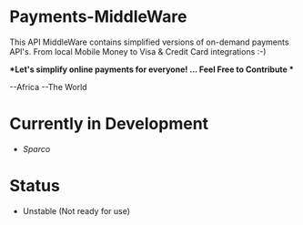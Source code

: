 # Payments-MiddleWare
This API MiddleWare contains simplified versions of on-demand payments API's. From local Mobile Money to Visa &amp; Credit Card integrations :-)

__*Let's simplify online payments for everyone! ... Feel Free to Contribute *__

--Africa
--The World

# Currently in Development
 - *Sparco*
# Status
 - Unstable (Not ready for use)